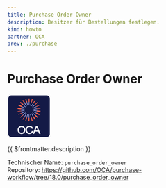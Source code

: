 ```yaml
---
title: Purchase Order Owner
description: Besitzer für Bestellungen festlegen.
kind: howto
partner: OCA
prev: ./purchase
---
```

# Purchase Order Owner
![icon_oca_app](attachments/icon_oca_app.png)

{{ $frontmatter.description }}

Technischer Name: `purchase_order_owner`\
Repository: <https://github.com/OCA/purchase-workflow/tree/18.0/purchase_order_owner>
